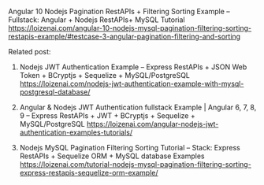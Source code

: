 Angular 10 Nodejs Pagination RestAPIs + Filtering Sorting Example – Fullstack: Angular + Nodejs RestAPIs+ MySQL Tutorial
https://loizenai.com/angular-10-nodejs-mysql-pagination-filtering-sorting-restapis-example/#testcase-3-angular-pagination-filtering-and-sorting

Related post:
1. Nodejs JWT Authentication Example – Express RestAPIs + JSON Web Token + BCryptjs + Sequelize + MySQL/PostgreSQL
https://loizenai.com/nodejs-jwt-authentication-example-with-mysql-postgresql-database/

2. Angular & Nodejs JWT Authentication fullstack Example | Angular 6, 7, 8, 9 – Express RestAPIs + JWT + BCryptjs + Sequelize + MySQL/PostgreSQL
https://loizenai.com/angular-nodejs-jwt-authentication-examples-tutorials/

3. Nodejs MySQL Pagination Filtering Sorting Tutorial – Stack: Express RestAPIs + Sequelize ORM + MySQL database Examples
https://loizenai.com/tutorial-nodejs-mysql-pagination-filtering-sorting-express-restapis-sequelize-orm-example/
